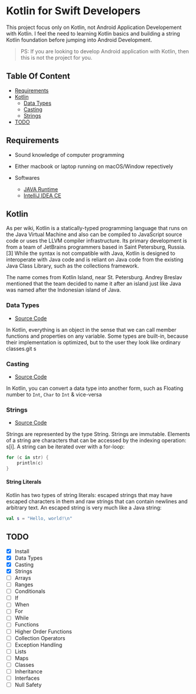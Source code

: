 # Kotlin for Swift Developers

This project focus only on Kotlin, not Android Application Developement with Kotlin. I feel the need to learning Kotlin basics and building a string Kotlin foundation before jumping into Android Development.

> PS: If you are looking to develop Android application with Kotlin, then this is not the project for you.  

## Table Of Content

-	[Requirements](#requirement)
- 	[Kotlin](#kotlin)
	-	[Data Types](#data-types)
	- 	[Casting](#casting)
	-	[Strings](#strings)
- 	[TODO](#todo)
	

## Requirements
-	Sound knowledge of computer programming
-	Either macbook or laptop running on macOS/Window repectively

- Softwares
	- [JAVA Runtime](http://www.oracle.com/technetwork/java/javase/downloads/jre8-downloads-2133155.html)
	- [IntelliJ IDEA CE](https://www.jetbrains.com/idea/download/)
	
## Kotlin
	
As per wiki, Kotlin is a statically-typed programming language that runs on the Java Virtual Machine and also can be compiled to JavaScript source code or uses the LLVM compiler infrastructure. Its primary development is from a team of JetBrains programmers based in Saint Petersburg, Russia.[3] While the syntax is not compatible with Java, Kotlin is designed to interoperate with Java code and is reliant on Java code from the existing Java Class Library, such as the collections framework.

The name comes from Kotlin Island, near St. Petersburg. Andrey Breslav mentioned that the team decided to name it after an island just like Java was named after the Indonesian island of Java.

### Data Types

- [Source Code](/src/DataTypes.kt)

In Kotlin, everything is an object in the sense that we can call member functions and properties on any variable. Some types are built-in, because their implementation is optimized, but to the user they look like ordinary classes.git s

	
### Casting

- [Source Code](/src/Casting.kt)

In Kotlin, you can convert a data type into another form, such as Floating number to `Int`, `Char` to `Int` & vice-versa


### Strings

- [Source Code](/src/Strings.kt)

Strings are represented by the type String. Strings are immutable. Elements of a string are characters that can be accessed by the indexing operation: s[i]. A string can be iterated over with a for-loop:

```kotlin
for (c in str) {
	println(c)
}
```

#### String Literals

Kotlin has two types of string literals: escaped strings that may have escaped characters in them and raw strings that can contain newlines and arbitrary text. An escaped string is very much like a Java string:

```kotlin
val s = "Hello, world!\n"
```


## TODO

- [x] Install
- [x] Data Types
- [x] Casting
- [x] Strings
- [ ] Arrays
- [ ] Ranges
- [ ] Conditionals
- [ ] If
- [ ] When
- [ ] For
- [ ] While
- [ ] Functions
- [ ] Higher Order Functions
- [ ] Collection Operators
- [ ] Exception Handling
- [ ] Lists
- [ ] Maps
- [ ] Classes
- [ ] Inheritance
- [ ] Interfaces
- [ ] Null Safety
